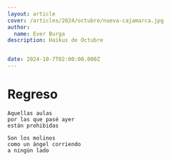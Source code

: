 ```yaml
---
layout: article
cover: /articles/2024/octubre/nueva-cajamarca.jpg
author:
  name: Ever Burga
description: Haikus de Octubre


date: 2024-10-7T02:00:00.000Z
---
```


# Regreso

```
Aquellas aulas
por las que pasé ayer
están prohibidas
```

```
Son los molinos
como un ángel corriendo
a ningún lado
```


